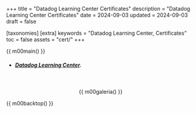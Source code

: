 +++
title = "Datadog Learning Center Certificates"
description = "Datadog Learning Center Certificates"
date = 2024-09-03
updated = 2024-09-03
draft = false

[taxonomies]
[extra]
keywords = "Datadog Learning Center, Certificates"
toc = false
assets = "cert/"
+++

{{ m00main() }}

- ##### [Datadog Learning Center](https://learn.datadoghq.com/).

<br>
<div style="text-align: center;">

{{ m00galeria() }}

</div>

{{ m00backtop() }}
